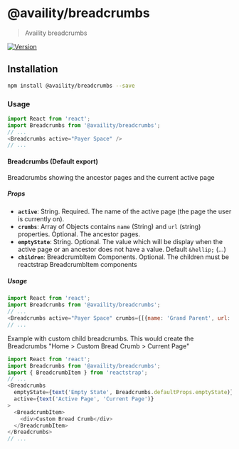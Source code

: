 # @availity/breadcrumbs

> Availity breadcrumbs

[![Version](https://img.shields.io/npm/v/@availity/breadcrumbs.svg?style=for-the-badge)](https://www.npmjs.com/package/@availity/breadcrumbs)

## Installation

```bash
npm install @availity/breadcrumbs --save
```

### Usage

```javascript
import React from 'react';
import Breadcrumbs from '@availity/breadcrumbs';
// ... 
<Breadcrumbs active="Payer Space" />
// ...
```

#### Breadcrumbs (Default export)
Breadcrumbs showing the ancestor pages and the current active page

##### Props

- **`active`**: String. Required. The name of the active page (the page the user is currently on).
- **`crumbs`**: Array of Objects contains `name` (String) and `url` (string) properties. Optional. The ancestor pages.
- **`emptyState`**: String. Optional. The value which will be display when the active page or an ancestor does not have a value. Default `&hellip;` (&hellip;)
- **`children`**: BreadcrumbItem Components. Optional. The children must be reactstrap BreadcrumbItem components

##### Usage

```javascript
import React from 'react';
import Breadcrumbs from '@availity/breadcrumbs';
// ... 
<Breadcrumbs active="Payer Space" crumbs={[{name: 'Grand Parent', url: '/grand-parent'}, {name: 'Parent', url: '/parent'}, ]} />
// ...
```

Example with custom child breadcrumbs. This would create the Breadcrumbs "Home > Custom Bread Crumb > Current Page"
```javascript
import React from 'react';
import Breadcrumbs from '@availity/breadcrumbs';
import { BreadcrumbItem } from 'reactstrap';
// ...
<Breadcrumbs
  emptyState={text('Empty State', Breadcrumbs.defaultProps.emptyState)}
  active={text('Active Page', 'Current Page')}
>
  <BreadcrumbItem>
    <div>Custom Bread Crumb</div>
  </BreadcrumbItem>
</Breadcrumbs>
// ...
```

